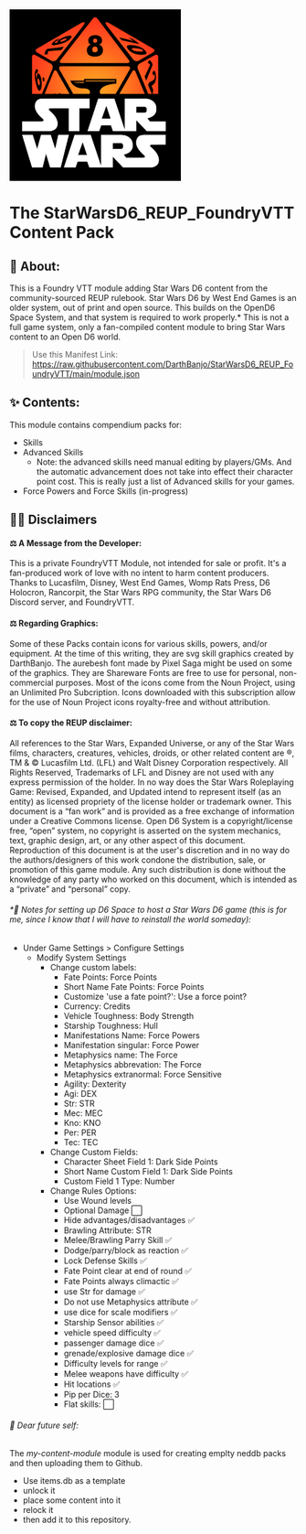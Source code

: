 <img align="middle" src="/art/SWFVTT.png" alt="DarthBanjo's Cool Foundry and Star Wars Logo" width="300"/>

# The StarWarsD6_REUP_FoundryVTT Content Pack

## 🌌 About:
This is a Foundry VTT module adding Star Wars D6 content from the community-sourced REUP rulebook. Star Wars D6 by West End Games is an older system, out of print and open source. This builds on the OpenD6 Space System, and that system is required to work properly.\* This is not a full game system, only a fan-compiled content module to bring Star Wars content to an Open D6 world. 

> Use this Manifest Link: https://raw.githubusercontent.com/DarthBanjo/StarWarsD6_REUP_FoundryVTT/main/module.json

## ✨ Contents:
This module contains compendium packs for:
- Skills
- Advanced Skills 
  -   Note: the advanced skills need manual editing by players/GMs. And the automatic advancement does not take into effect their character point cost. This is really just a list of Advanced skills for your games.
- Force Powers and Force Skills (in-progress)

## 👨‍⚖️ Disclaimers
#### ⚖️ A Message from the Developer: 
This is a private FoundryVTT Module, not intended for sale or profit. It's a fan-produced work of love with no intent to harm content producers. Thanks to Lucasfilm, Disney, West End Games, Womp Rats Press, D6 Holocron, Rancorpit, the Star Wars RPG community, the Star Wars D6 Discord server, and FoundryVTT. 

#### ⚖️ Regarding Graphics:
Some of these Packs contain icons for various skills, powers, and/or equipment. At the time of this writing, they are svg skill graphics created by DarthBanjo. The aurebesh font made by Pixel Saga might be used on some of the graphics. They are Shareware Fonts are free to use for personal, non-commercial purposes. Most of the icons come from the Noun Project, using an Unlimited Pro Subcription. Icons downloaded with this subscription allow for the use of Noun Project icons royalty-free and without attribution. 

#### ⚖️ To copy the REUP disclaimer:
All references to the Star Wars, Expanded Universe, or any of the Star Wars films, characters, creatures, vehicles, droids, or other related content are ®, TM & © Lucasfilm Ltd. (LFL) and Walt Disney Corporation respectively. All Rights Reserved, Trademarks of LFL and Disney are not used with any express permission of the holder. In no way does the Star Wars Roleplaying Game: Revised, Expanded, and Updated intend to represent itself (as an entity) as licensed propriety of the license holder or trademark owner. This document is a “fan work” and is provided as a free exchange of information under a Creative Commons license. Open D6 System is a copyright/license free, “open” system, no copyright is asserted on the system mechanics, text, graphic design, art, or any other aspect of this document. Reproduction of this document is at the user's discretion and in no way do the authors/designers of this work condone the distribution, sale, or promotion of this game module. Any such distribution is done without the knowledge of any party who worked on this document, which is intended as a “private” and “personal” copy.



###### \*📝 Notes for setting up D6 Space to host a Star Wars D6 game (this is for me, since I know that I will have to reinstall the world someday):
- Under Game Settings > Configure Settings
  - Modify System Settings
     - Change custom labels:
        - Fate Points: Force Points
        - Short Name Fate Points: Force Points
        - Customize 'use a fate point?': Use a force point?
        - Currency: Credits
        - Vehicle Toughness: Body Strength
        - Starship Toughness: Hull
        - Manifestations Name: Force Powers
        - Manifestation singular: Force Power
        - Metaphysics name: The Force
        - Metaphysics abbrevation: The Force
        - Metaphysics extranormal: Force Sensitive
        - Agility: Dexterity
        - Agi: DEX
        - Str: STR
        - Mec: MEC
        - Kno: KNO
        - Per: PER
        - Tec: TEC
      - Change Custom Fields:
        - Character Sheet Field 1: Dark Side Points
        - Short Name Custom Field 1: Dark Side Points
        - Custom Field 1 Type: Number
      - Change Rules Options:
        - Use Wound levels
        - Optional Damage :white_large_square:
        - Hide advantages/disadvantages :white_check_mark:
        - Brawling Attribute: STR
        - Melee/Brawling Parry Skill :white_check_mark:
        - Dodge/parry/block as reaction :white_check_mark:
        - Lock Defense Skills :white_check_mark:
        - Fate Point clear at end of round :white_check_mark:
        - Fate Points always climactic :white_check_mark:
        - use Str for damage :white_check_mark:
        - Do not use Metaphysics attribute :white_check_mark:
        - use dice for scale modifiers :white_check_mark:
        - Starship Sensor abilities :white_check_mark:
        - vehicle speed difficulty :white_check_mark:
        - passenger damage dice :white_check_mark:
        - grenade/explosive damage dice :white_check_mark:
        - Difficulty levels for range :white_check_mark:
        - Melee weapons have difficulty :white_check_mark:
        - Hit locations :white_check_mark:
        - Pip per Dice: 3
        - Flat skills: :white_large_square:



###### 💬 Dear future self:
The *my-content-module* module is used for creating emplty neddb packs and then uploading them to Github.
- Use items.db as a template 
- unlock it
- place some content into it
- relock it
- then add it to this repository.

